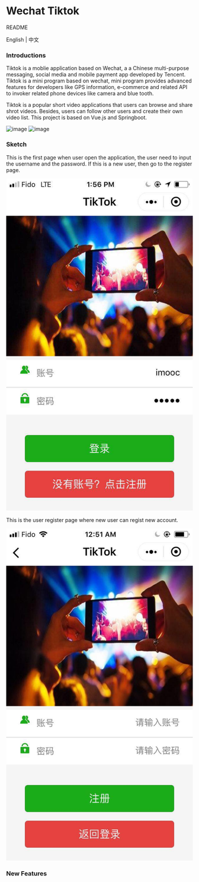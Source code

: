 # Wechat Tiktok  

README 

English | 中文

### Introductions 

Tiktok is a moblie application based on Wechat, a  a Chinese multi-purpose messaging, social media and mobile payment app 
developed by Tencent. Tiktok is a mini program based on wechat, mini program provides advanced features for developers like
GPS information,  e-commerce and related API to invoker related phone devices like camera and blue tooth.

Tiktok is a popular short video applications that users can browse and share shrot videos. Besides, users can follow other users
and create their own video list. This project is based on Vue.js and Springboot. 

![image](https://img.shields.io/appveyor/ci/gruntjs/grunt.svg) ![image](https://img.shields.io/depfu/depfu/example-ruby.svg)

### Sketch

This is the first page when user open the application, the user need to input the username and the password. If this is
a new user, then go to the register page.

![image](https://github.com/ZehuaWang/TikTok/blob/master/pic/91558202183_.pic.jpg)

This is the user register page where new user can regist new account.

![image](https://github.com/ZehuaWang/TikTok/blob/master/pic/WechatIMG13.jpeg)

### New Features
